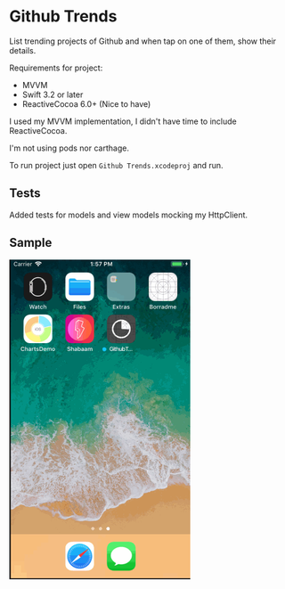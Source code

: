 # Github Trends


List trending projects of Github and when tap on one of them, show their details.

Requirements for project:

- MVVM
- Swift 3.2 or later
- ReactiveCocoa 6.0+ (Nice to have)

I used my MVVM implementation, I didn't have time to include ReactiveCocoa. 

I'm not using pods nor carthage.

To run project just open `Github Trends.xcodeproj` and run.

## Tests

Added tests for models and view models mocking my HttpClient.

## Sample

![Sample](recording.gif)
